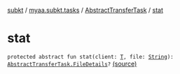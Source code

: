 [subkt](../../index.md) / [myaa.subkt.tasks](../index.md) / [AbstractTransferTask](index.md) / [stat](./stat.md)

# stat

`protected abstract fun stat(client: `[`T`](-dest-dir-root-spec/index.md#T)`, file: `[`String`](https://kotlinlang.org/api/latest/jvm/stdlib/kotlin/-string/index.html)`): `[`AbstractTransferTask.FileDetails`](-file-details/index.md)`?` [(source)](https://github.com/Myaamori/SubKt/blob/0.1.7/src/main/kotlin/myaa/subkt/tasks/tasks.kt#L1587)
